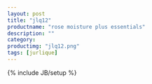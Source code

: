 ```yaml
---
layout: post
title: "jlq12"
productname: "rose moisture plus essentials"
description: ""
category: 
productimg: "jlq12.png"
tags: [jurlique]
---
```

{% include JB/setup %}
